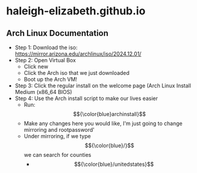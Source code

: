 # haleigh-elizabeth.github.io
Arch Linux Documentation
---
* Step 1: Download the iso: https://mirror.arizona.edu/archlinux/iso/2024.12.01/
* Step 2: Open Virtual Box
   * Click new
   * Click the Arch iso that we just downloaded
   * Boot up the Arch VM!
* Step 3: Click the regular install on the welcome page (Arch Linux Install Medium (x86_64 BIOS)
* Step 4: Use the Arch install script to make our lives easier
   * Run: $${\color{blue}archinstall}$$
   * Make any changes here you would like, I'm just going to change mirroring and rootpassword'
   * Under mirroring, if we type $${\color{blue}/}$$ we can search for counties
       *  $${\color{blue}/unitedstates}$$
